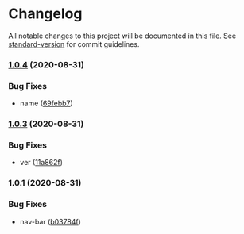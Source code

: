 # Changelog

All notable changes to this project will be documented in this file. See [standard-version](https://github.com/conventional-changelog/standard-version) for commit guidelines.

### [1.0.4](https://github.com/freedomsex/header-bar/compare/v1.0.3...v1.0.4) (2020-08-31)


### Bug Fixes

* name ([69febb7](https://github.com/freedomsex/header-bar/commit/69febb7141b8d598d03a67479d6a8383dd3b0f48))

### [1.0.3](https://github.com/freedomsex/header-bar/compare/v1.0.1...v1.0.3) (2020-08-31)


### Bug Fixes

* ver ([11a862f](https://github.com/freedomsex/header-bar/commit/11a862ff5265ea3dbe9790fbd2b3bf6eff11d7d0))

### 1.0.1 (2020-08-31)


### Bug Fixes

* nav-bar ([b03784f](https://github.com/freedomsex/header-bar/commit/b03784f5d90dd551fc1b24ef6342d5c1db6e2f41))
